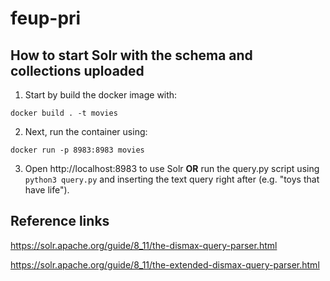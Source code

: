 # feup-pri

## How to start Solr with the schema and collections uploaded

1. Start by build the docker image with:

```console
docker build . -t movies
```

2. Next, run the container using: 
   
```console
docker run -p 8983:8983 movies
```

3. Open http://localhost:8983 to use Solr **OR** run the query.py script using ```python3 query.py``` and inserting the text query right after (e.g. "toys that have life").

## Reference links

https://solr.apache.org/guide/8_11/the-dismax-query-parser.html

https://solr.apache.org/guide/8_11/the-extended-dismax-query-parser.html
